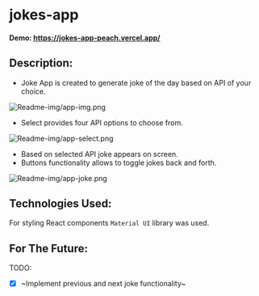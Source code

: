 # jokes-app

#### Demo: https://jokes-app-peach.vercel.app/

## Description:

- Joke App is created to generate joke of the day based on API of your choice. 

![Readme-img/app-img.png](https://github.com/judityc/jokes-app/assets/123310773/a0622cf7-d87b-42c0-8a73-f1eb7a6b0218)
- Select provides four API options to choose from.
  
![Readme-img/app-select.png](https://github.com/judityc/jokes-app/assets/123310773/f4086183-ea49-4bcd-b97e-9dcae07ed86d)
- Based on selected API joke appears on screen.
- Buttons functionality allows to toggle jokes back and forth.

![Readme-img/app-joke.png](https://github.com/judityc/jokes-app/assets/123310773/60c6becf-833d-4947-aafe-99b9ca014ac3)

## Technologies Used: 
For styling React components `Material UI` library was used. 

## For The Future:
TODO:
- [X] ~Implement previous and next joke functionality~
